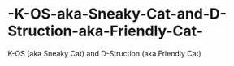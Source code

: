 # -K-OS-aka-Sneaky-Cat-and-D-Struction-aka-Friendly-Cat-
 K-OS (aka Sneaky Cat) and D-Struction (aka Friendly Cat)
